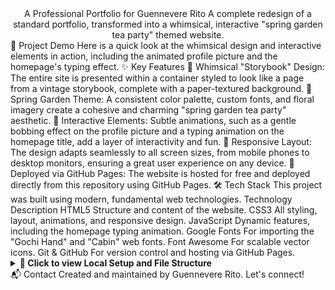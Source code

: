 <div align="center">
</div>
<div align="center">
A Professional Portfolio for Guennevere Rito
A complete redesign of a standard portfolio, transformed into a whimsical, interactive "spring garden tea party" themed website.
</div>
<div align="center">
</div>
🌿 Project Demo
Here is a quick look at the whimsical design and interactive elements in action, including the animated profile picture and the homepage's typing effect.
✨ Key Features
🌸 Whimsical "Storybook" Design: The entire site is presented within a container styled to look like a page from a vintage storybook, complete with a paper-textured background.
🎨 Spring Garden Theme: A consistent color palette, custom fonts, and floral imagery create a cohesive and charming "spring garden tea party" aesthetic.
🎉 Interactive Elements: Subtle animations, such as a gentle bobbing effect on the profile picture and a typing animation on the homepage title, add a layer of interactivity and fun.
📱 Responsive Layout: The design adapts seamlessly to all screen sizes, from mobile phones to desktop monitors, ensuring a great user experience on any device.
🚀 Deployed via GitHub Pages: The website is hosted for free and deployed directly from this repository using GitHub Pages.
🛠️ Tech Stack
This project was built using modern, fundamental web technologies.
Technology
Description
HTML5
Structure and content of the website.
CSS3
All styling, layout, animations, and responsive design.
JavaScript
Dynamic features, including the homepage typing animation.
Google Fonts
For importing the "Gochi Hand" and "Cabin" web fonts.
Font Awesome
For scalable vector icons.
Git & GitHub
For version control and hosting via GitHub Pages.

<details>
<summary><strong>📂 Click to view Local Setup and File Structure</strong></summary>
Local Setup and Installation
To run this project on your local machine, follow these steps:
Clone the repository:
git clone [https://github.com/gabel-05/professional-profile-guennevere-rito.git](https://github.com/gabel-05/professional-profile-guennevere-rito.git)


Navigate to the project directory:
cd professional-profile-guennevere-rito


Open index.html:
Simply open the index.html file in your favorite web browser to view the website locally.
File Structure
.
├── assets/
│   └── images/
│       ├── floral_divider.png
│       ├── garden_background.jpg
│       ├── Guennevere Rito.jpg
│       └── paper_texture.jpg
├── css/
│   └── style.css
├── js/
│   └── script.js
├── index.html
├── ... (other html files)
└── README.md


</details>
📬 Contact
Created and maintained by Guennevere Rito. Let's connect!
<div align="center">
</div>
